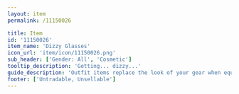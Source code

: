 ```yaml
---
layout: item
permalink: /11150026

title: Item
id: '11150026'
item_name: 'Dizzy Glasses'
icon_url: 'item/icon/11150026.png'
sub_header: ['Gender: All', 'Cosmetic']
tooltip_description: 'Getting... dizzy...'
guide_description: 'Outfit items replace the look of your gear when equipped.'
footer: ['Untradable, Unsellable']
---
```

